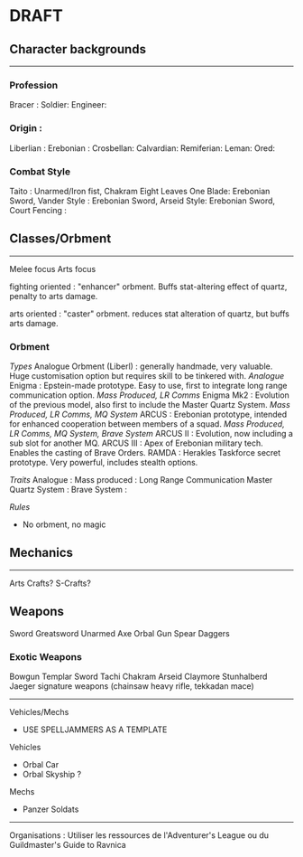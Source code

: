 # DRAFT

## Character backgrounds
***
### Profession
Bracer :
Soldier:
Engineer:

### Origin :
Liberlian :
Erebonian :
Crosbellan:
Calvardian:
Remiferian:
Leman:
Ored:

### Combat Style
Taito : Unarmed/Iron fist, Chakram
Eight Leaves One Blade:
Erebonian Sword, Vander Style :
Erebonian Sword, Arseid Style:
Erebonian Sword, Court Fencing :

## Classes/Orbment
***
Melee focus
Arts focus

fighting oriented : "enhancer" orbment. Buffs stat-altering effect of quartz, penalty to arts damage.

arts oriented : "caster" orbment. reduces stat alteration of quartz, but buffs arts damage.

### Orbment

*Types*
Analogue Orbment (Liberl) : generally handmade, very valuable. Huge customisation option but requires skill to be tinkered with. *Analogue*
Enigma : Epstein-made prototype. Easy to use, first to integrate long range communication option. *Mass Produced, LR Comms*
Enigma Mk2 : Evolution of the previous model, also first to include the Master Quartz System. *Mass Produced, LR Comms, MQ System*
ARCUS : Erebonian prototype, intended for enhanced cooperation between members of a squad. *Mass Produced, LR Comms, MQ System, Brave System*
ARCUS II : Evolution, now including a sub slot for another MQ.
ARCUS III : Apex of Erebonian military tech. Enables the casting of Brave Orders.
RAMDA : Herakles Taskforce secret prototype. Very powerful, includes stealth options.

*Traits*
Analogue :
Mass produced :
Long Range Communication
Master Quartz System :
Brave System :

*Rules*
- No orbment, no magic
## Mechanics
***

Arts
Crafts?
S-Crafts?

## Weapons
Sword
Greatsword
Unarmed
Axe
Orbal Gun
Spear
Daggers

### Exotic Weapons
Bowgun
Templar Sword
Tachi
Chakram
Arseid Claymore
Stunhalberd
Jaeger signature weapons (chainsaw heavy rifle, tekkadan mace)



***

Vehicles/Mechs
- USE SPELLJAMMERS AS A TEMPLATE

Vehicles
- Orbal Car
- Orbal Skyship ?

Mechs
- Panzer Soldats

***

Organisations :
Utiliser les ressources de l'Adventurer's League ou du Guildmaster's Guide to Ravnica